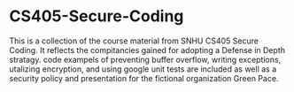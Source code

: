 # CS405-Secure-Coding

This is a collection of the course material from SNHU CS405 Secure Coding. It reflects the compitancies gained for adopting a Defense in Depth stratagy. code exampels of preventing buffer overflow, writing exceptions, utalizing encryption, and using google unit tests are included as well as a security policy and presentation for the fictional organization Green Pace. 
